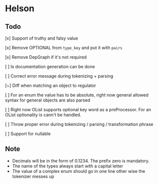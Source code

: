 # Helson

## Todo

[x] Support of truthy and falsy value

[x] Remove OPTIONAL from `type_key` and put it with `pairs`

[x] Remove DepGraph if it's not required

[ ] Is documentation generation can be done

[ ] Correct error message during tokenizing + parsing

[~] Diff when matching an object to regulator

[ ] For an enum the value has to be absolute, right now general allowed syntax for general objects are also parsed

[ ] Right now OList supports optional key word as a preProcessor. For an OList optionality is cann't be handled.

[ ] Throw proper error during tokenizing / parsing / transformation phrase

[ ] Support for nullable

## Note

- Decimals will be in the form of 0.1234. The prefix zero is mandatory.
- The name of the types always start with a capital letter
- The value of a complex enum should go in one line other wise the tokenizer messes up
